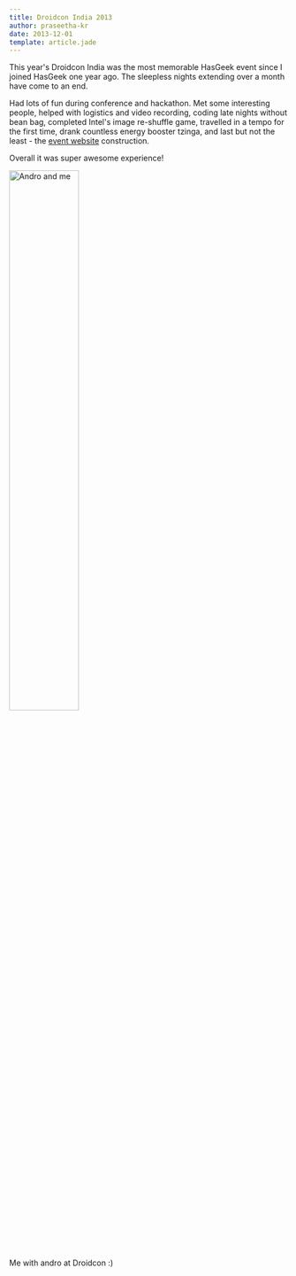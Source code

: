```yaml
---
title: Droidcon India 2013
author: praseetha-kr
date: 2013-12-01
template: article.jade
---
```


This year's Droidcon India was the most memorable HasGeek event since I joined HasGeek one year ago. The sleepless nights extending over a month have come to an end.

Had lots of fun during conference and hackathon. Met some interesting people, helped with logistics and video recording, coding late nights without bean bag, completed Intel's image re-shuffle game, travelled in a tempo for the first time, drank countless energy booster tzinga, and last but not the least - the <a href="https://droidcon.in/2013/">event website</a> construction. 

Overall it was super awesome experience!

<img src="https://farm4.staticflickr.com/3844/14576971692_a4bae365ee_z.jpg" style="width:50% !important" alt="Andro and me">

Me with andro at Droidcon :)